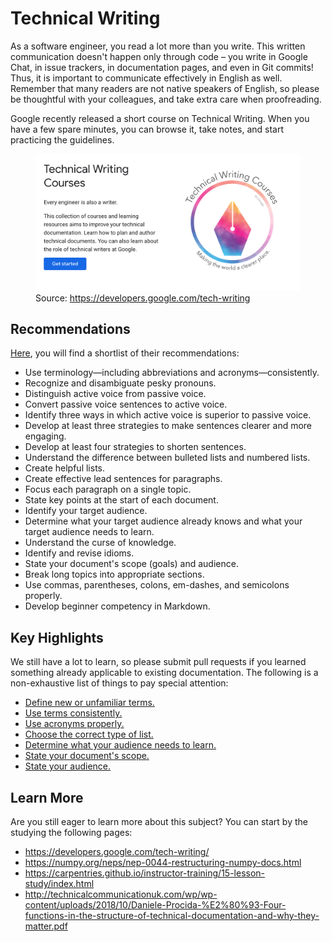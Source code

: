 # Technical Writing

As a software engineer, you read a lot more than you write. This written communication doesn't happen only through code – you write in Google Chat, in issue trackers, in documentation pages, and even in Git commits! Thus, it is important to communicate effectively in English as well. Remember that many readers are not native speakers of English, so please be thoughtful with your colleagues, and take extra care when proofreading.

Google recently released a short course on Technical Writing. When you have a few spare minutes, you can browse it, take notes, and start practicing the guidelines.

<figure class="image">
  <a href="https://developers.google.com/tech-writing"><img src="./google-tech-writing.png" alt="Google Technical Writing"></a>
  <figcaption>Source: <a href="https://developers.google.com/tech-writing">https://developers.google.com/tech-writing</a></figcaption>
</figure>

## Recommendations

[Here](https://developers.google.com/tech-writing/one), you will find a shortlist of their recommendations:

* Use terminology—including abbreviations and acronyms—consistently.
* Recognize and disambiguate pesky pronouns.
* Distinguish active voice from passive voice.
* Convert passive voice sentences to active voice.
* Identify three ways in which active voice is superior to passive voice.
* Develop at least three strategies to make sentences clearer and more engaging.
* Develop at least four strategies to shorten sentences.
* Understand the difference between bulleted lists and numbered lists.
* Create helpful lists.
* Create effective lead sentences for paragraphs.
* Focus each paragraph on a single topic.
* State key points at the start of each document.
* Identify your target audience.
* Determine what your target audience already knows and what your target audience needs to learn.
* Understand the curse of knowledge.
* Identify and revise idioms.
* State your document's scope (goals) and audience.
* Break long topics into appropriate sections.
* Use commas, parentheses, colons, em-dashes, and semicolons properly.
* Develop beginner competency in Markdown.

## Key Highlights

We still have a lot to learn, so please submit pull requests if you learned something already applicable to existing documentation. The following is a non-exhaustive list of things to pay special attention:

* [Define new or unfamiliar terms.](https://developers.google.com/tech-writing/one/words#define_new_or_unfamiliar_terms)
* [Use terms consistently.](https://developers.google.com/tech-writing/one/words#use_terms_consistently)
* [Use acronyms properly.](https://developers.google.com/tech-writing/one/words#use_acronyms_properly)
* [Choose the correct type of list.](https://developers.google.com/tech-writing/one/lists-and-tables#choose_the_correct_type_of_list)
* [Determine what your audience needs to learn.](https://developers.google.com/tech-writing/one/audience#determine_what_your_audience_needs_to_learn)
* [State your document's scope.](https://developers.google.com/tech-writing/one/documents#state_your_documents_scope)
* [State your audience.](https://developers.google.com/tech-writing/one/documents#state_your_audience)

## Learn More

Are you still eager to learn more about this subject? You can start by the studying the following pages:

* https://developers.google.com/tech-writing/
* https://numpy.org/neps/nep-0044-restructuring-numpy-docs.html
* https://carpentries.github.io/instructor-training/15-lesson-study/index.html
* http://technicalcommunicationuk.com/wp/wp-content/uploads/2018/10/Daniele-Procida-%E2%80%93-Four-functions-in-the-structure-of-technical-documentation-and-why-they-matter.pdf
